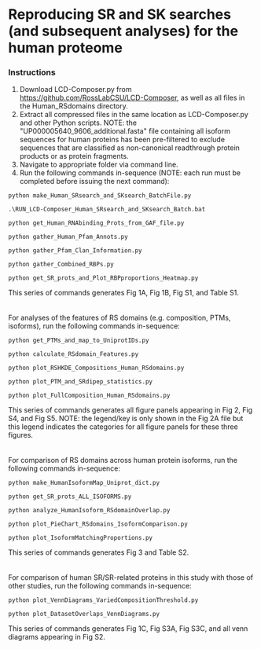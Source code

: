 # Reproducing SR and SK searches (and subsequent analyses) for the human proteome

### Instructions
1. Download LCD-Composer.py from https://github.com/RossLabCSU/LCD-Composer, as well as all files in the Human_RSdomains directory.
2. Extract all compressed files in the same location as LCD-Composer.py and other Python scripts. NOTE: the "UP000005640_9606_additional.fasta" file containing all isoform sequences for human proteins has been pre-filtered to exclude sequences that are classified as non-canonical readthrough protein products or as protein fragments.
3. Navigate to appropriate folder via command line.
4. Run the following commands in-sequence (NOTE: each run must be completed before issuing the next command):

```    
python make_Human_SRsearch_and_SKsearch_BatchFile.py
```

```
.\RUN_LCD-Composer_Human_SRsearch_and_SKsearch_Batch.bat
```

```    
python get_Human_RNAbinding_Prots_from_GAF_file.py
```

```    
python gather_Human_Pfam_Annots.py
```

```    
python gather_Pfam_Clan_Information.py
```

```    
python gather_Combined_RBPs.py
```

```    
python get_SR_prots_and_Plot_RBPproportions_Heatmap.py
```

This series of commands generates Fig 1A, Fig 1B, Fig S1, and Table S1.
</br></br></br>
For analyses of the features of RS domains (e.g. composition, PTMs, isoforms), run the following commands in-sequence:

```    
python get_PTMs_and_map_to_UniprotIDs.py
```

```    
python calculate_RSdomain_Features.py
```

```    
python plot_RSHKDE_Compositions_Human_RSdomains.py
```

```    
python plot_PTM_and_SRdipep_statistics.py
```

```    
python plot_FullComposition_Human_RSdomains.py
```

This series of commands generates all figure panels appearing in Fig 2, Fig S4, and Fig S5. NOTE: the legend/key is only shown in the Fig 2A file but this legend indicates the categories for all figure panels for these three figures.
</br></br></br>
For comparison of RS domains across human protein isoforms, run the following commands in-sequence:

```
python make_HumanIsoformMap_Uniprot_dict.py
```

```
python get_SR_prots_ALL_ISOFORMS.py
```

```
python analyze_HumanIsoform_RSdomainOverlap.py
```

```
python plot_PieChart_RSdomains_IsoformComparison.py
```

```
python plot_IsoformMatchingProportions.py
```

This series of commands generates Fig 3 and Table S2.
</br></br></br>
For comparison of human SR/SR-related proteins in this study with those of other studies, run the following commands in-sequence:

```
python plot_VennDiagrams_VariedCompositionThreshold.py
```

```
python plot_DatasetOverlaps_VennDiagrams.py
```

This series of commands generates Fig 1C, Fig S3A, Fig S3C, and all venn diagrams appearing in Fig S2.
